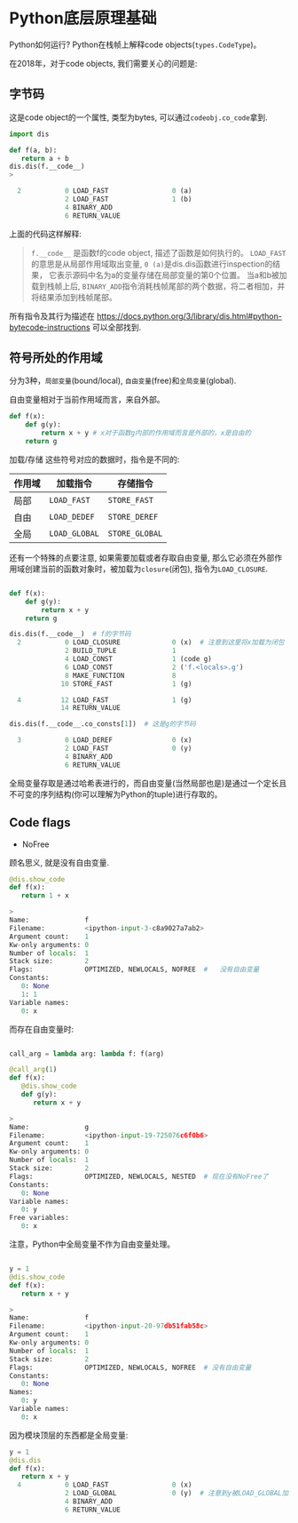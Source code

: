 # Python底层原理基础

Python如何运行? Python在栈帧上解释code objects(`types.CodeType`)。

在2018年，对于code objects, 我们需要关心的问题是:

## 字节码

这是code object的一个属性, 类型为bytes, 可以通过`codeobj.co_code`拿到.

```python
import dis

def f(a, b):
   return a + b
dis.dis(f.__code__)
>

  2           0 LOAD_FAST                0 (a)
              2 LOAD_FAST                1 (b)
              4 BINARY_ADD
              6 RETURN_VALUE
```

上面的代码这样解释:

> `f.__code__` 是函数f的code object, 描述了函数是如何执行的。
> `LOAD_FAST` 的意思是从局部作用域取出变量, `0 (a)`是dis.dis函数进行inspection的结果，
> 它表示源码中名为a的变量存储在局部变量的第0个位置。
> 当a和b被加载到栈帧上后, `BINARY_ADD`指令消耗栈帧尾部的两个数据，将二者相加，并将结果添加到栈帧尾部。

所有指令及其行为描述在 https://docs.python.org/3/library/dis.html#python-bytecode-instructions 可以全部找到.

## 符号所处的作用域

分为3种，`局部变量`(bound/local), `自由变量`(free)和`全局变量`(global).

自由变量相对于当前作用域而言，来自外部。

```python
def f(x):
    def g(y):
        return x + y # x对于函数g内部的作用域而言是外部的，x是自由的
    return g
```


加载/存储 这些符号对应的数据时，指令是不同的:

| 作用域 | 加载指令      | 存储指令       |
|--------|---------------|----------------|
| 局部   | `LOAD_FAST`   | `STORE_FAST`   |
| 自由   | `LOAD_DEDEF`  | `STORE_DEREF`  |
| 全局   | `LOAD_GLOBAL` | `STORE_GLOBAL` |

还有一个特殊的点要注意, 如果需要加载或者存取自由变量, 那么它必须在外部作用域创建当前的函数对象时，被加载为`closure`(闭包), 指令为`LOAD_CLOSURE`.

```python

def f(x):
    def g(y):
        return x + y
    return g

dis.dis(f.__code__)  # f的字节码
  2           0 LOAD_CLOSURE             0 (x)  # 注意到这里将x加载为闭包
              2 BUILD_TUPLE              1
              4 LOAD_CONST               1 (code g)
              6 LOAD_CONST               2 ('f.<locals>.g')
              8 MAKE_FUNCTION            8
             10 STORE_FAST               1 (g)

  4          12 LOAD_FAST                1 (g)
             14 RETURN_VALUE

dis.dis(f.__code__.co_consts[1])  # 这是g的字节码

  3           0 LOAD_DEREF               0 (x)
              2 LOAD_FAST                0 (y)
              4 BINARY_ADD
              6 RETURN_VALUE
```

全局变量存取是通过哈希表进行的，而自由变量(当然局部也是)是通过一个定长且不可变的序列结构(你可以理解为Python的tuple)进行存取的。

## Code flags

- NoFree

顾名思义, 就是没有自由变量.

```python
@dis.show_code
def f(x):
   return 1 + x

>
Name:              f
Filename:          <ipython-input-3-c8a9027a7ab2>
Argument count:    1
Kw-only arguments: 0
Number of locals:  1
Stack size:        2
Flags:             OPTIMIZED, NEWLOCALS, NOFREE  #   没有自由变量
Constants:
   0: None
   1: 1
Variable names:
   0: x
```

而存在自由变量时:


```python

call_arg = lambda arg: lambda f: f(arg)

@call_arg(1)
def f(x):
   @dis.show_code
   def g(y):
      return x + y

>
Name:              g
Filename:          <ipython-input-19-725076c6f0b6>
Argument count:    1
Kw-only arguments: 0
Number of locals:  1
Stack size:        2
Flags:             OPTIMIZED, NEWLOCALS, NESTED  # 现在没有NoFree了
Constants:
   0: None
Variable names:
   0: y
Free variables:
   0: x

```

注意，Python中全局变量不作为自由变量处理。


```python

y = 1
@dis.show_code
def f(x):
   return x + y

>
Name:              f
Filename:          <ipython-input-20-97db51fab58c>
Argument count:    1
Kw-only arguments: 0
Number of locals:  1
Stack size:        2
Flags:             OPTIMIZED, NEWLOCALS, NOFREE  # 没有自由变量
Constants:
   0: None
Names:
   0: y
Variable names:
   0: x

```

因为模块顶层的东西都是全局变量:

```python
y = 1
@dis.dis
def f(x):
   return x + y
  4           0 LOAD_FAST                0 (x)
              2 LOAD_GLOBAL              0 (y)  # 注意到y被LOAD_GLOBAL加载
              4 BINARY_ADD
              6 RETURN_VALUE

```
